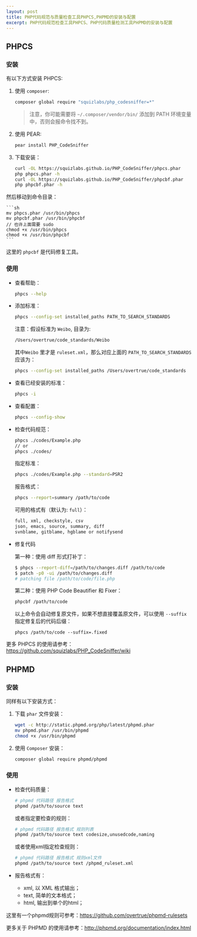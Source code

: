 ```yaml
---
layout: post
title: PHP代码规范与质量检查工具PHPCS,PHPMD的安装与配置
excerpt: PHP代码规范检查工具PHPCS、PHP代码质量检测工具PHPMD的安装与配置
---
```


## PHPCS

### 安装

有以下方式安装 PHPCS:

1. 使用 `composer`:

    ```sh
    composer global require "squizlabs/php_codesniffer=*"
    ```

    > 注意，你可能需要将 `~/.composer/vendor/bin/` 添加到 PATH 环境变量中，否则会报命令找不到。

2. 使用 PEAR:

    ```sh
    pear install PHP_CodeSniffer
    ```

3. 下载安装：

    ```sh
    curl -OL https://squizlabs.github.io/PHP_CodeSniffer/phpcs.phar
    php phpcs.phar -h
    curl -OL https://squizlabs.github.io/PHP_CodeSniffer/phpcbf.phar
    php phpcbf.phar -h
    ```

  然后移动到命令目录：

    ```sh
    mv phpcs.phar /usr/bin/phpcs
    mv phpcbf.phar /usr/bin/phpcbf
    // 也许上面需要 sudo
    chmod +x /usr/bin/phpcs
    chmod +x /usr/bin/phpcbf
    ```

  这里的 `phpcbf` 是代码修复工具。

### 使用

- 查看帮助：

    ```sh
    phpcs --help
    ```

- 添加标准：

    ```sh
    phpcs --config-set installed_paths PATH_TO_SEARCH_STANDARDS
    ```

  注意：假设标准为 `Weibo`, 目录为:

    ```sh
    /Users/overtrue/code_standards/Weibo
    ```

  其中`Weibo` 里才是 `ruleset.xml`，那么对应上面的 `PATH_TO_SEARCH_STANDARDS` 应该为：

    ```sh
    phpcs --config-set installed_paths /Users/overtrue/code_standards
    ```

- 查看已经安装的标准：

    ```sh
    phpcs -i
    ```

- 查看配置：

    ```sh
    phpcs --config-show
    ```

- 检查代码规范：

    ```sh
    phpcs ./codes/Example.php
    // or
    phpcs ./codes/
    ```

  指定标准：

    ```sh
    phpcs ./codes/Example.php --standard=PSR2
    ```

  报告格式：

    ```sh
    phpcs --report=summary /path/to/code
    ```

  可用的格式有（默认为: `full`）：

    ```sh
    full, xml, checkstyle, csv
    json, emacs, source, summary, diff
    svnblame, gitblame, hgblame or notifysend
    ```

- 修复代码

    第一种：使用 diff 形式打补丁：

    ```sh
    $ phpcs --report-diff=/path/to/changes.diff /path/to/code
    $ patch -p0 -ui /path/to/changes.diff
    # patching file /path/to/code/file.php
    ```

    第二种：使用 PHP Code Beautifier 和 Fixer：

    ```sh
    phpcbf /path/to/code
    ```

  以上命令会自动修复原文件，如果不想直接覆盖原文件，可以使用 `--suffix` 指定修复后的代码后缀：

    ```
    phpcs /path/to/code --suffix=.fixed
    ```

更多 PHPCS 的使用请参考：https://github.com/squizlabs/PHP_CodeSniffer/wiki


## PHPMD

### 安装

同样有以下安装方式：

1. 下载 `phar` 文件安装：

    ```sh
    wget -c http://static.phpmd.org/php/latest/phpmd.phar
    mv phpmd.phar /usr/bin/phpmd
    chmod +x /usr/bin/phpmd
    ```

2. 使用 `Composer` 安装：

    ```sh
    composer global require phpmd/phpmd
    ```

### 使用

- 检查代码质量：

    ```sh
    # phpmd 代码路径 报告格式
    phpmd /path/to/source text
    ```

  或者指定要检查的规则：

    ```sh
    # phpmd 代码路径 报告格式 规则列表
    phpmd /path/to/source text codesize,unusedcode,naming
    ```

  或者使用xml指定检查规则：

    ```sh
    # phpmd 代码路径 报告格式 规则xml文件
    phpmd /path/to/source text /phpmd_ruleset.xml
    ```

- 报告格式有：
    - xml, 以 XML 格式输出；
    - text, 简单的文本格式；
    - html, 输出到单个的html；

这里有一个phpmd规则可参考：https://github.com/overtrue/phpmd-rulesets

更多关于 PHPMD 的使用请参考：http://phpmd.org/documentation/index.html